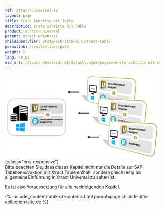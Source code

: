 ```yaml
---
ref: xtract-universal-02
layout: page
title: Erste Schritte mit Table
description: Erste Schritte mit Table
product: xtract-universal
parent: xtract-universal
childidentifier: erste-schritte-mit-xtract-table
permalink: /:collection/:path
weight: 2
lang: de_DE
old_url: /Xtract-Universal-DE/default.aspx?pageid=erste-schritte-mit-xtract-table
---
```

![client_server_architektur_xu_FINAL](/img/content/client_server_architektur_xu_FINAL.png){:class="img-responsive"}<br>
Bitte beachten Sie, dass dieses Kapitel nicht nur die Details zur SAP-Tabellenextraktion mit Xtract Table enthält, sondern gleichzeitig als allgemeine Einführung in Xtract Universal zu sehen ist.

Es ist also Voraussetzung für alle nachfolgenden Kapitel.

{% include _content/table-of-contents.html parent=page.childidentifier collection=site.de %}
